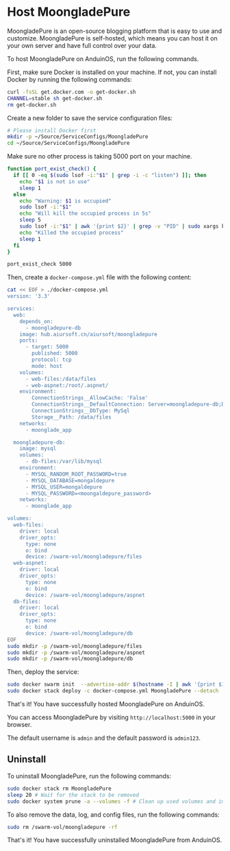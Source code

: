 # Host MoongladePure

MoongladePure is an open-source blogging platform that is easy to use and customize. MoongladePure is self-hosted, which means you can host it on your own server and have full control over your data.

To host MoongladePure on AnduinOS, run the following commands.

First, make sure Docker is installed on your machine. If not, you can install Docker by running the following commands:

```bash title="Install Docker"
curl -fsSL get.docker.com -o get-docker.sh
CHANNEL=stable sh get-docker.sh
rm get-docker.sh
```

Create a new folder to save the service configuration files:

```bash title="Prepare a clean directory"
# Please install Docker first
mkdir -p ~/Source/ServiceConfigs/MoongladePure
cd ~/Source/ServiceConfigs/MoongladePure
```

Make sure no other process is taking 5000 port on your machine.

```bash title="Check if the ports are occupied"
function port_exist_check() {
  if [[ 0 -eq $(sudo lsof -i:"$1" | grep -i -c "listen") ]]; then
    echo "$1 is not in use"
    sleep 1
  else
    echo "Warning: $1 is occupied"
    sudo lsof -i:"$1"
    echo "Will kill the occupied process in 5s"
    sleep 5
    sudo lsof -i:"$1" | awk '{print $2}' | grep -v "PID" | sudo xargs kill -9
    echo "Killed the occupied process"
    sleep 1
  fi
}

port_exist_check 5000
```

Then, create a `docker-compose.yml` file with the following content:

```bash title="Create a docker-compose.yml file"
cat << EOF > ./docker-compose.yml
version: '3.3' 

services:
  web:
    depends_on:
      - moongladepure-db
    image: hub.aiursoft.cn/aiursoft/moongladepure
    ports:
      - target: 5000
        published: 5000
        protocol: tcp
        mode: host
    volumes:
      - web-files:/data/files
      - web-aspnet:/root/.aspnet/
    environment:
        ConnectionStrings__AllowCache: 'False'
        ConnectionStrings__DefaultConnection: Server=moongladepure-db;Database=moongaldepure;Uid=moongaldepure;Pwd=<moongaldepure_password>;
        ConnectionStrings__DbType: MySql
        Storage__Path: /data/files
    networks:
      - moonglade_app

  moongladepure-db:
    image: mysql
    volumes:
      - db-files:/var/lib/mysql
    environment:
      - MYSQL_RANDOM_ROOT_PASSWORD=true
      - MYSQL_DATABASE=mongaldepure
      - MYSQL_USER=mongaldepure
      - MYSQL_PASSWORD=<moongaldepure_password>
    networks:
      - moonglade_app

volumes:
  web-files:
    driver: local
    driver_opts:
      type: none
      o: bind
      device: /swarm-vol/moongladepure/files
  web-aspnet:
    driver: local
    driver_opts:
      type: none
      o: bind
      device: /swarm-vol/moongladepure/aspnet
  db-files:
    driver: local
    driver_opts:
      type: none
      o: bind
      device: /swarm-vol/moongladepure/db
EOF
sudo mkdir -p /swarm-vol/moongladepure/files
sudo mkdir -p /swarm-vol/moongladepure/aspnet
sudo mkdir -p /swarm-vol/moongladepure/db
```

Then, deploy the service:

```bash title="Deploy the service"
sudo docker swarm init  --advertise-addr $(hostname -I | awk '{print $1}')
sudo docker stack deploy -c docker-compose.yml MoongladePure --detach
```

That's it! You have successfully hosted MoongladePure on AnduinOS.

You can access MoongladePure by visiting `http://localhost:5000` in your browser.

The default username is `admin` and the default password is `admin123`.

## Uninstall

To uninstall MoongladePure, run the following commands:

```bash title="Uninstall MoongladePure"
sudo docker stack rm MoongladePure
sleep 20 # Wait for the stack to be removed
sudo docker system prune -a --volumes -f # Clean up used volumes and images
```

To also remove the data, log, and config files, run the following commands:

```bash title="Remove the data, log, and config files"
sudo rm /swarm-vol/moongladepure -rf
```

That's it! You have successfully uninstalled MoongladePure from AnduinOS.

